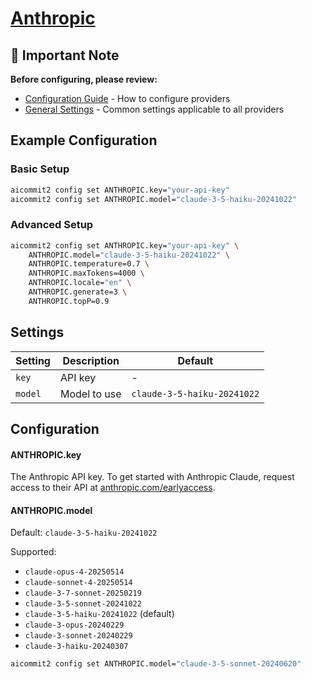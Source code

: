 # <a href="https://console.anthropic.com/" target="_blank">Anthropic</a>

## 📌 Important Note

**Before configuring, please review:**

- [Configuration Guide](../../README.md#configuration) - How to configure providers
- [General Settings](../../README.md#general-settings) - Common settings applicable to all providers

## Example Configuration

### Basic Setup

```sh
aicommit2 config set ANTHROPIC.key="your-api-key"
aicommit2 config set ANTHROPIC.model="claude-3-5-haiku-20241022"
```

### Advanced Setup

```sh
aicommit2 config set ANTHROPIC.key="your-api-key" \
    ANTHROPIC.model="claude-3-5-haiku-20241022" \
    ANTHROPIC.temperature=0.7 \
    ANTHROPIC.maxTokens=4000 \
    ANTHROPIC.locale="en" \
    ANTHROPIC.generate=3 \
    ANTHROPIC.topP=0.9
```

## Settings

| Setting | Description  | Default                     |
| ------- | ------------ | --------------------------- |
| `key`   | API key      | -                           |
| `model` | Model to use | `claude-3-5-haiku-20241022` |

## Configuration

#### ANTHROPIC.key

The Anthropic API key. To get started with Anthropic Claude, request access to their API at [anthropic.com/earlyaccess](https://www.anthropic.com/earlyaccess).

#### ANTHROPIC.model

Default: `claude-3-5-haiku-20241022`

Supported:

- `claude-opus-4-20250514` 
- `claude-sonnet-4-20250514` 
- `claude-3-7-sonnet-20250219` 
- `claude-3-5-sonnet-20241022` 
- `claude-3-5-haiku-20241022` (default)
- `claude-3-opus-20240229` 
- `claude-3-sonnet-20240229` 
- `claude-3-haiku-20240307` 

```sh
aicommit2 config set ANTHROPIC.model="claude-3-5-sonnet-20240620"
```
